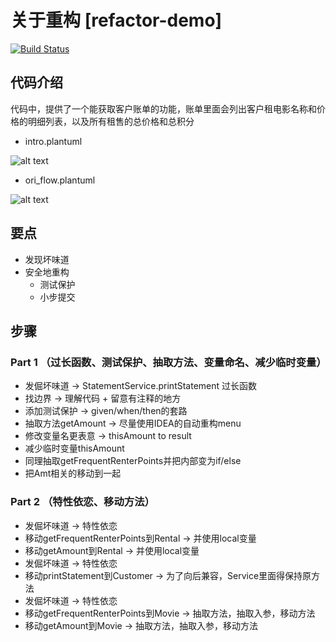 # 关于重构 [refactor-demo]
[![Build Status](https://travis-ci.org/abigail830/refactor-demo.svg?branch=master)](https://travis-ci.org/abigail830/refactor-demo)

## 代码介绍
代码中，提供了一个能获取客户账单的功能，账单里面会列出客户租电影名称和价格的明细列表，以及所有租售的总价格和总积分

* intro.plantuml

![alt text](http://www.plantuml.com/plantuml/png/TP9FgzD04C3l-oc6dDGIy7cqAkyHWmhn7HB4ewp9Fbb8DfBiAnGHUcXhYms8Vn14hFLWFKZiGIZQVfpkffxy2axIcDTBSyXCPd-J-Kt8SIff8i-Za139PSZWpujCV-g3oyweB-E4a9OLqZG5wpoLSSGIU4R0z6J2nHCGD6BuvF1Ktd2Pa3Iy1KaLon9vtZJVZpkSOIDUBHmekGzdND0Gk93WsdSUE2Skt8IhxGF8gVtmaMixzebd8tPq2BFktdDkk_QfXz2rDYcfnhNQhhqhbUpJXFlCYWEiNNZkbjY9cfKqH7ZVxmjeDoqn5bIDpMSnZWouOffWH5HqZVfDS1ty61CkKb9N6WvZDM6FQJmyt8n5sE2nf8EUQDIgzq1l8PlpIyrylqukevM89OF7iSG2qUCtAbke_8iUBOiF_UtFhofxztSzKSE1od-foK2__4vCAEPJzJRV_1uYKsbXLA-oOhvGhoURrL9_NglH--ti6x9wtDCVn_yftLlXELAO5FCVQZGiLjDjFYDC152Q44AECST_x1y0)

* ori_flow.plantuml

![alt text](http://www.plantuml.com/plantuml/png/bLFFQnD15BxFN_6EAbH8YvSSfALTL8YbR10F7cJPl8I1oOxElWru4sqR5MCzI2j5srZKui543zgeQ_rdEhFhgV-2Bpy8QaEibzsPxttlUz_xs9sFAJ2Kr9KG94aX_6ostCug-5WDGj962C5lsGW8eKpyh6D4PJGD6Q8GDsOkda2X2BUCZ6YCdmcJc7GTpLaMEy6Ue524gZOGA0M6mK35KonC5FG7RKMe8LtL3ObY2FHBW_kWicAOlQWh-2-9fU1EtBzYvRJsmq25YM8KWhfE8XAHvhF2AWdx_MFsi6cRNxFztQDl1wwTvfrNMMVBRNwnwSPnkYtW7C0C-DwbQwK5du7yqu5x_uQvitRj_d7wc1lppslvZ-QiVVtEFdt2aEjkyBbm_W8pHltBtlMRlbVo5ieUQmm9SqE1eruhxnoEPKSDYvUlb9PyRxdy-qYM_6letEIX65MWlwJu_uYg1cydN1f4R5Qq_3ElNizszhBzhdsmFZafzi7k2ZPjzxFTsxM7MuKXdqsEEFRjFRVpmZtlkiqF77z-bqDuDjwfm7jaswjvzoLtsFMMVTGUAOptEkrQDIGm62UAG4OGav5HJOWAJlc0fnRdsG3_dBy0)

## 要点
* 发现坏味道
* 安全地重构
  * 测试保护
  * 小步提交


## 步骤
### Part 1 （过长函数、测试保护、抽取方法、变量命名、减少临时变量）

* 发倔坏味道 -> StatementService.printStatement 过长函数
* 找边界 -> 理解代码 + 留意有注释的地方
* 添加测试保护 -> given/when/then的套路
* 抽取方法getAmount -> 尽量使用IDEA的自动重构menu
* 修改变量名更表意 -> thisAmount to result
* 减少临时变量thisAmount
* 同理抽取getFrequentRenterPoints并把内部变为if/else
* 把Amt相关的移动到一起

### Part 2 （特性依恋、移动方法）

* 发倔坏味道 -> 特性依恋
* 移动getFrequentRenterPoints到Rental -> 并使用local变量
* 移动getAmount到Rental -> 并使用local变量
* 发倔坏味道 -> 特性依恋
* 移动printStatement到Customer -> 为了向后兼容，Service里面得保持原方法
* 发倔坏味道 -> 特性依恋
* 移动getFrequentRenterPoints到Movie -> 抽取方法，抽取入参，移动方法
* 移动getAmount到Movie -> 抽取方法，抽取入参，移动方法



